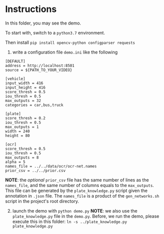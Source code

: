 # Instructions
In this folder, you may see the demo.

To start with, switch to a `python3.7` environment.

Then install `pip install opencv-python configparser requests`

1. write a configuration file `demo.ini` like the following

```
[DEFAULT]
address = http://localhost:8501
source = ${PATH_TO_YOUR_VIDEO}

[vehicle]
input_width = 416
input_height = 416
score_thresh = 0.5
iou_thresh = 0.5
max_outputs = 32
categories = car,bus,truck

[plate]
score_thresh = 0.2
iou_thresh = 0.5
max_outputs = 1
width = 240
height = 80

[ocr]
score_thresh = 0.5
iou_thresh = 0.5
max_outputs = 8
alpha = 5
names_file = ../../data/ocr/ocr-net.names
prior_csv = ../../prior.csv
```
**NOTE**: the *optional* `prior_csv` file has the same number of lines as the `names_file`, and the same number of columns equals to the `max_outputs`. This file can be generated by the `plate_knowledge.py` script given the annotation in `.json` file. The `names_file` is a product of the `gen_networks.sh` script in the project's root directory.

2. launch the demo with `python demo.py`
**NOTE**: we also use the `plate_knowledge.py` file in the `demo.py`. Before, we run the demo, please execute this in this folder:
`ln -s ../plate_knowledge.py plate_knowledge.py`
